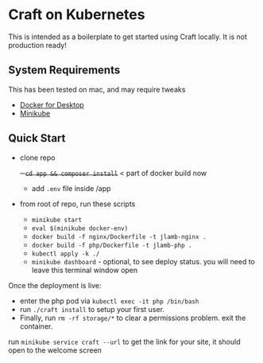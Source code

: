# Craft on Kubernetes

This is intended as a boilerplate to get started using Craft locally. It is not production ready!

## System Requirements

This has been tested on mac, and may require tweaks

- [Docker for Desktop](https://www.docker.com/products/docker-desktop)
- [Minikube](https://kubernetes.io/docs/tasks/tools/install-minikube/)

## Quick Start

- clone repo

    ~~- `cd app && composer install`~~ < part of docker build now
    - add `.env` file inside /app
- from root of repo, run these scripts
    - `minikube start`
    - `eval $(minikube docker-env)`
    - `docker build -f nginx/Dockerfile -t jlamb-nginx .`
    - `docker build -f php/Dockerfile -t jlamb-php .`
    - `kubectl apply -k ./`
    - `minikube dashboard` - optional, to see deploy status. you will need to leave this terminal window open

Once the deployment is live:
- enter the php pod via `kubectl exec -it php /bin/bash`
- run `./craft install` to setup your first user.
- Finally, run `rm -rf storage/*` to clear a permissions problem. exit the container.

run `minikube service craft --url` to get the link for your site, it should open to the welcome screen
